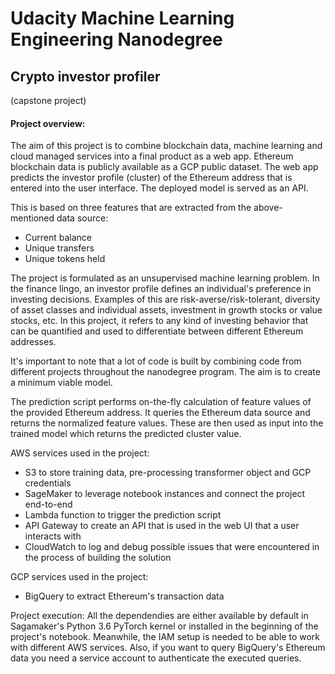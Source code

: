 # Udacity Machine Learning Engineering Nanodegree

##  Crypto investor profiler
(capstone project)

#### Project overview:
The aim of this project is to combine blockchain data, machine learning and cloud managed services into a final product as a web app. Ethereum blockchain data is publicly available as a GCP public dataset.
The web app predicts the investor profile (cluster) of the Ethereum address that is entered into the user interface. The deployed model is served as an API.

This is based on three features that are extracted from the above-mentioned data source: 
- Current balance
- Unique transfers
- Unique tokens held

The project is formulated as an unsupervised machine learning problem.
In the finance lingo, an investor profile defines an individual's preference in investing decisions. Examples of this are risk-averse/risk-tolerant, diversity of  asset classes and individual assets, investment in growth stocks or value stocks, etc.
In this project, it refers to any kind of investing behavior that can be quantified and used to differentiate between different Ethereum addresses.

It's important to note that a lot of code is built by combining code from different projects throughout the nanodegree program. The aim is to create a minimum viable model.

The prediction script performs on-the-fly calculation of feature values of the provided Ethereum address. It queries the Ethereum data source and returns the normalized feature values. These are then used as input into the trained model which returns the predicted cluster value.


AWS services used in the project:
- S3 to store training data, pre-processing transformer object and GCP credentials
- SageMaker to leverage notebook instances and connect the project end-to-end
- Lambda function to trigger the prediction script
- API Gateway to create an API that is used in the web UI that a user interacts with
- CloudWatch to log and debug possible issues that were encountered in the process of building the solution


GCP services used in the project:
- BigQuery to extract Ethereum's transaction data



Project execution: All the dependendies are either available by default in Sagamaker's Python 3.6 PyTorch kernel or installed in the beginning of the project's notebook.
Meanwhile, the IAM setup is needed to be able to work with different AWS services. Also, if you want to query BigQuery's Ethereum data you need a service account to authenticate the executed queries.


